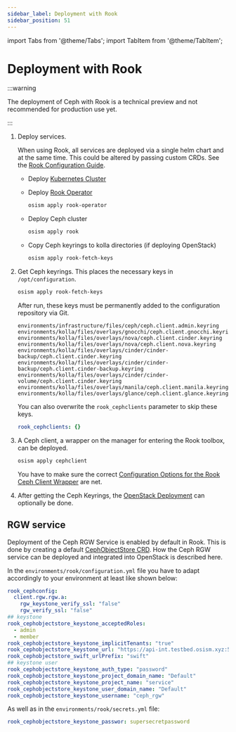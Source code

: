 ```yaml
---
sidebar_label: Deployment with Rook
sidebar_position: 51
---
```


import Tabs from '@theme/Tabs';
import TabItem from '@theme/TabItem';

# Deployment with Rook

:::warning

The deployment of Ceph with Rook is a technical preview and not recommended for
production use yet.

:::

1. Deploy services.

   When using Rook, all services are deployed via a single helm chart and at the
   same time. This could be altered by passing custom CRDs. See
   the [Rook Configuration Guide](../../../configuration-guide/ceph/rook.md).

   * Deploy [Kubernetes Cluster](../../../deploy-guide/services/kubernetes.md)

   * Deploy [Rook Operator](https://rook.io/docs/rook/latest/Helm-Charts/operator-chart/)

     ```bash
     osism apply rook-operator
     ```

   * Deploy Ceph cluster

     ```bash
     osism apply rook
     ```

   * Copy Ceph keyrings to kolla directories (if deploying OpenStack)

     ```bash
     osism apply rook-fetch-keys
     ```

2. Get Ceph keyrings. This places the necessary keys in `/opt/configuration`.

   ```bash
   osism apply rook-fetch-keys
   ```

   After run, these keys must be permanently added to the configuration repository
   via Git.

   ```console
   environments/infrastructure/files/ceph/ceph.client.admin.keyring
   environments/kolla/files/overlays/gnocchi/ceph.client.gnocchi.keyring
   environments/kolla/files/overlays/nova/ceph.client.cinder.keyring
   environments/kolla/files/overlays/nova/ceph.client.nova.keyring
   environments/kolla/files/overlays/cinder/cinder-backup/ceph.client.cinder.keyring
   environments/kolla/files/overlays/cinder/cinder-backup/ceph.client.cinder-backup.keyring
   environments/kolla/files/overlays/cinder/cinder-volume/ceph.client.cinder.keyring
   environments/kolla/files/overlays/manila/ceph.client.manila.keyring
   environments/kolla/files/overlays/glance/ceph.client.glance.keyring
   ```

   You can also overwrite the `rook_cephclients` parameter to skip
   these keys.

   ```yaml title="environments/rook/configuration.yml"
   rook_cephclients: {}
   ```

3. A Ceph client, a wrapper on the manager for entering the Rook toolbox, can be deployed.

   ```bash
   osism apply cephclient
   ```

   You have to make sure the correct [Configuration Options for the Rook Ceph Client Wrapper](../../../configuration-guide/ceph/rook.md#client) are net.

4. After getting the Ceph Keyrings, the [OpenStack Deployment](../../../deploy-guide/services/openstack.md) can optionally be done.

## RGW service

Deployment of the Ceph RGW Service is enabled by default in Rook. This is done by creating a default [CephObjectStore CRD](https://rook.io/docs/rook/latest-release/CRDs/Object-Storage/ceph-object-store-crd/). How the Ceph RGW service can be deployed and integrated into OpenStack is described here.

In the `environments/rook/configuration.yml` file you have to adapt accordingly to your environment at least like shown below:

```yaml title="environments/rook/configuration.yml"
rook_cephconfig:
  client.rgw.rgw.a:
    rgw_keystone_verify_ssl: "false"
    rgw_verify_ssl: "false"
## keystone
rook_cephobjectstore_keystone_acceptedRoles:
  - admin
  - member
rook_cephobjectstore_keystone_implicitTenants: "true"
rook_cephobjectstore_keystone_url: "https://api-int.testbed.osism.xyz:5000"
rook_cephobjectstore_swift_urlPrefix: "swift"
## keystone user
rook_cephobjectstore_keystone_auth_type: "password"
rook_cephobjectstore_keystone_project_domain_name: "Default"
rook_cephobjectstore_keystone_project_name: "service"
rook_cephobjectstore_keystone_user_domain_name: "Default"
rook_cephobjectstore_keystone_username: "ceph_rgw"
````
As well as in the `environments/rook/secrets.yml` file:

```yaml title="environments/rook/secrets.yml"
rook_cephobjectstore_keystone_passwor: supersecretpassword
````

